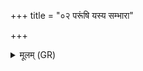 +++
title = "०२ परूंषि यस्य सम्भारा"

+++
<details><summary>मूलम् (GR)</summary>

परूंषि यस्य संभारा  
ऋचो यस्यानूक्यम् ॥
</details>